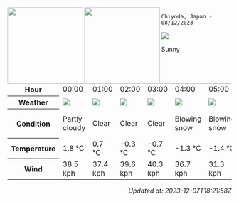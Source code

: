 <div><img align="left" height="170px" src="https://github-readme-stats.vercel.app/api?username=ryota-murakami&show_icons=true&theme=gotham" /><img align="left" height="170px" src="https://github-readme-stats.vercel.app/api/top-langs/?username=ryota-murakami&theme=gotham&layout=compact" /></div>



`Chiyoda, Japan - 08/12/2023`

<img src="https://cdn.weatherapi.com/weather/64x64/day/113.png"/>

Sunny


<table>
    <tr>
        <th>Hour</th>
        <td>00:00</td><td>01:00</td><td>02:00</td><td>03:00</td><td>04:00</td><td>05:00</td><td>06:00</td><td>07:00</td><td>08:00</td><td>09:00</td><td>10:00</td><td>11:00</td><td>12:00</td><td>13:00</td><td>14:00</td><td>15:00</td><td>16:00</td><td>17:00</td><td>18:00</td><td>19:00</td><td>20:00</td><td>21:00</td><td>22:00</td><td>23:00</td>
    </tr>
    <tr>
        <th>Weather</th>
        <td><img src="https://cdn.weatherapi.com/weather/64x64/night/116.png"></img></td><td><img src="https://cdn.weatherapi.com/weather/64x64/night/113.png"></img></td><td><img src="https://cdn.weatherapi.com/weather/64x64/night/113.png"></img></td><td><img src="https://cdn.weatherapi.com/weather/64x64/night/113.png"></img></td><td><img src="https://cdn.weatherapi.com/weather/64x64/night/227.png"></img></td><td><img src="https://cdn.weatherapi.com/weather/64x64/night/227.png"></img></td><td><img src="https://cdn.weatherapi.com/weather/64x64/night/113.png"></img></td><td><img src="https://cdn.weatherapi.com/weather/64x64/day/116.png"></img></td><td><img src="https://cdn.weatherapi.com/weather/64x64/day/323.png"></img></td><td><img src="https://cdn.weatherapi.com/weather/64x64/day/323.png"></img></td><td><img src="https://cdn.weatherapi.com/weather/64x64/day/113.png"></img></td><td><img src="https://cdn.weatherapi.com/weather/64x64/day/113.png"></img></td><td><img src="https://cdn.weatherapi.com/weather/64x64/day/113.png"></img></td><td><img src="https://cdn.weatherapi.com/weather/64x64/day/113.png"></img></td><td><img src="https://cdn.weatherapi.com/weather/64x64/day/113.png"></img></td><td><img src="https://cdn.weatherapi.com/weather/64x64/day/113.png"></img></td><td><img src="https://cdn.weatherapi.com/weather/64x64/night/113.png"></img></td><td><img src="https://cdn.weatherapi.com/weather/64x64/night/113.png"></img></td><td><img src="https://cdn.weatherapi.com/weather/64x64/night/113.png"></img></td><td><img src="https://cdn.weatherapi.com/weather/64x64/night/113.png"></img></td><td><img src="https://cdn.weatherapi.com/weather/64x64/night/113.png"></img></td><td><img src="https://cdn.weatherapi.com/weather/64x64/night/122.png"></img></td><td><img src="https://cdn.weatherapi.com/weather/64x64/night/116.png"></img></td><td><img src="https://cdn.weatherapi.com/weather/64x64/night/116.png"></img></td>
    </tr>
    <tr>
        <th>Condition</th>
        <td width="200px">Partly cloudy</td><td width="200px">Clear</td><td width="200px">Clear</td><td width="200px">Clear</td><td width="200px">Blowing snow</td><td width="200px">Blowing snow</td><td width="200px">Clear</td><td width="200px">Partly cloudy</td><td width="200px">Patchy light snow</td><td width="200px">Patchy light snow</td><td width="200px">Sunny</td><td width="200px">Sunny</td><td width="200px">Sunny</td><td width="200px">Sunny</td><td width="200px">Sunny</td><td width="200px">Sunny</td><td width="200px">Clear</td><td width="200px">Clear</td><td width="200px">Clear</td><td width="200px">Clear</td><td width="200px">Clear</td><td width="200px">Overcast</td><td width="200px">Partly cloudy</td><td width="200px">Partly cloudy</td>
    </tr>
    <tr>
        <th>Temperature</th>
        <td>1.8 °C</td><td>0.7 °C</td><td>-0.3 °C</td><td>-0.7 °C</td><td>-1.3 °C</td><td>-1.4 °C</td><td>-1.1 °C</td><td>-0.9 °C</td><td>-0.3 °C</td><td>0.3 °C</td><td>1.2 °C</td><td>1.7 °C</td><td>2.5 °C</td><td>2.6 °C</td><td>2.7 °C</td><td>2.3 °C</td><td>2.2 °C</td><td>2.6 °C</td><td>3.2 °C</td><td>3.5 °C</td><td>3.2 °C</td><td>2 °C</td><td>2.5 °C</td><td>2.5 °C</td>
    </tr>
    <tr>
        <th>Wind</th>
        <td>38.5 kph</td><td>37.4 kph</td><td>39.6 kph</td><td>40.3 kph</td><td>36.7 kph</td><td>31.3 kph</td><td>38.2 kph</td><td>37.8 kph</td><td>39.6 kph</td><td>41 kph</td><td>41.8 kph</td><td>40 kph</td><td>41 kph</td><td>41 kph</td><td>42.1 kph</td><td>40.3 kph</td><td>35.6 kph</td><td>29.2 kph</td><td>25.6 kph</td><td>20.2 kph</td><td>12.6 kph</td><td>6.5 kph</td><td>9 kph</td><td>11.9 kph</td>
    </tr>
</table>


<div align="right">

*Updated at: 2023-12-07T18:21:58Z*

</div>

